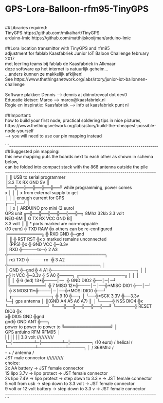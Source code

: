 # GPS-Lora-Balloon-rfm95-TinyGPS <BR/>
 <BR/>
##Libraries required: <BR/>
   TinyGPS       https://github.com/mikalhart/TinyGPS <BR/>
   arduino-lmic  https://github.com/matthijskooijman/arduino-lmic <BR/>
 <BR/>
##Lora location transmittor with TinyGPS and rfm95 <BR/>
  adjustment for fablab Kaasfabriek Junior IoT Baloon Challenge february 2017 <BR/>
             met leerling teams bij fablab de Kaasfabriek in Alkmaar <BR/>
                     deze software op het internet is natuurlijk geheim... <BR/>
                                  ...anders kunnen ze makkelijk afkijken! <BR/>
  See https://www.thethingsnetwork.org/labs/story/junior-iot-ballonnen-challenge <BR/>
 <BR/>
  Software plakker: Dennis --> dennis at didnotreveal dot dev0 <BR/>
  Educatie kletser: Marco --> marco@kaasfabriek.nl <BR/>
  Regie en inspiratie: Kaasfabriek --> info at kaasfabriek punt nl <BR/>
 <BR/>
##Important: <BR/>
how to build your first node, practical soldering tips in nice pictures,  <BR/>
https://www.thethingsnetwork.org/labs/story/build-the-cheapest-possible-node-yourself <BR/>
 --> you will need to use our pin mapping instead <BR/>
 <BR/>
```---------------------------------------------------------------------------- <BR/>
##Suggested pin mapping:                                                       <BR/>
 this new mapping puts the boards next to each other as shown in schema below, <BR/>
         can be folded into compact stack with the 868 antenna outside the pile <BR/>
----------------------------------------------------------------------------- <BR/>
                        ║                 ║ USB to serial programmer        <BR/>
                        ║3.3 TX RX GND 5V ║                               <BR/>
                        ╚══╬══╬══╬══╬══╬══╝ while programming, power comes <BR/>
                           x  │  │  │  x       from external supply to get <BR/>
                              │  │  │               enough current for GPS <BR/>
                           ┌──│──┘  │                                     <BR/>
                           │  │  x  │      ARDUINO pro mini (2 euro)      <BR/>
  GPS unit            ╔═╬══╬══╬══╬══╬══╬═╗ 8Mhz 32kb 3.3 volt             <BR/>
  NEO-6M              ║ G TX RX VCC GND B║                                   <BR/>
  3.3 volt            ║                  ║      * ports marked are non-mappable <BR/>
  (10 euro)           ╬ TXD          RAW ╬x         others can be re-configured <BR/>
 ╔═══════════╗        ╬ RXD          GND ╬─gnd                                  <BR/>
 ║           ║        ╬ RST          RST ╬x        x marked remains unconnected <BR/>
 ║     (PPS) ╬x       ╬ GND          VCC ╬─3.3v                                <BR/>
 ║       RXD ╬─────tx─╬ 2             A3 ╬────────────────────────────────┐ <BR/>
 ║  ro)  TXD ╬─────rx─╬ 3             A2 ╬──────────────────────────────┐ │ <BR/>
 ║       GND ╬─gnd    ╬ 4             A1 ╬────────────────────────────┐ │ │ <BR/>
┌╬  lt   VCC ╬─3.3v   ╬ 5             A0 ╬────┐    ╔═══════════════╗  │ │ │ <BR/>
│║           ║        ╬ 6       (led) 13*╬────│─┐  ╬ GND      DIO2 ╬──│─│─┘ <BR/>
│╚═══════════╝        ╬ 7        MISO 12*╬────│─│──╬*MISO     DIO1 ╬──│─┘   <BR/>
│                     ╬ 8        MOSI 11*╬────│─│──╬*MOSI     DIO0 ╬──┘    <BR/>
│ ┌─────────────┐     ╬ 9             10 ╬──┐ │ └──╬*SCK      3.3V ╬──3.3v  <BR/>
└─┤ gps antenna │     ║(GND A4 A5 A6 A7) ║  │ └────╬ NSS      DIO4 ╬x      <BR/>
  └─────────────┘     ╚═══╬══╬══╬══╬══╬══╝  └──────╬ RESET    DIO3 ╬x     <BR/>
                                                  x╬ DIO5      GND ╬gnd   <BR/>
                                                gnd╬ GND       ANT ╬──┐   <BR/>
      power to    power to    power to             ╚═══════════════╝  │   <BR/>
        GPS       arduino     RFM                   RFM95             │   <BR/>
         | |       | |       | |                    3.3 volt     /////////// <BR/>
         └─|───────┴─|───────┴─|───────┐            (10 euro)    / helical / <BR/>
           └─────────┴─────────┴─────┐ │                         / 868Mhz  / <BR/>
                                     - +                         / antenna / <BR/>
                            JST male connector                   /////////// <BR/>
 choice:                                                                  <BR/>
  2x AA battery -> JST female connector                                  <BR/>
 1S lipo 3.7v -> lipo protect -> JST female connector                     <BR/>
 2s lipo 7.4V -> lipo protect -> step down to 3.3 v -> JST female connector <BR/>
 5 volt from usb -> step down to 3.3 volt -> JST female connector          <BR/>
 9 volt or 12 volt battery -> step down to 3.3 v -> JST female connector     <BR/>
----------------------------------------------------------------------------- <BR/>
```